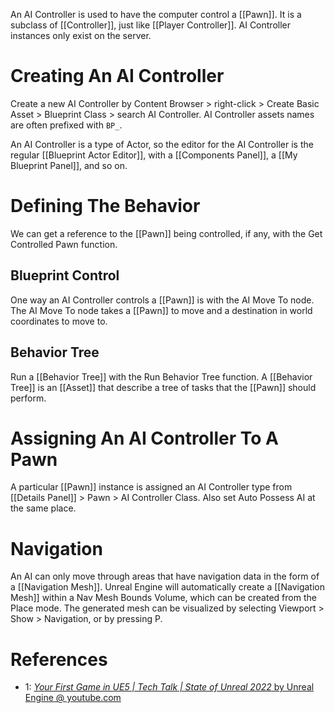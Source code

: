 An AI Controller is used to have the computer control a [[Pawn]].
It is a subclass of [[Controller]], just like [[Player Controller]].
AI Controller instances only exist on the server.


# Creating An AI Controller

Create a new AI Controller by Content Browser > right-click > Create Basic Asset > Blueprint Class > search AI Controller.
AI Controller assets names are often prefixed with `BP_`.

An AI Controller is a type of Actor, so the editor for the AI Controller is the regular [[Blueprint Actor Editor]], with a [[Components Panel]], a [[My Blueprint Panel]], and so on.


# Defining The Behavior

We can get a reference to the [[Pawn]] being controlled, if any, with the Get Controlled Pawn function.


## Blueprint Control

One way an AI Controller controls a [[Pawn]] is with the AI Move To node.
The AI Move To node takes a [[Pawn]] to move and a destination in world coordinates to move to.


## Behavior Tree

Run a [[Behavior Tree]] with the Run Behavior Tree function.
A [[Behavior Tree]] is an [[Asset]] that describe a tree of tasks that the [[Pawn]] should perform.


# Assigning An AI Controller To A Pawn

A particular [[Pawn]] instance is assigned an AI Controller type from [[Details Panel]] > Pawn > AI Controller Class.
Also set Auto Possess AI at the same place.


# Navigation

An AI can only move through areas that have navigation data in the form of a [[Navigation Mesh]].
Unreal Engine will automatically create a [[Navigation Mesh]] within a Nav Mesh Bounds Volume, which can be created from the Place mode.
The generated mesh can be visualized by selecting Viewport > Show > Navigation, or by pressing P.


# References

- 1: [_Your First Game in UE5 | Tech Talk | State of Unreal 2022_ by Unreal Engine @ youtube.com](https://youtu.be/Itd677YZi50?t=3149)

